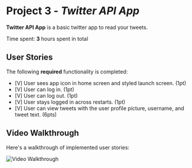 # Project 3 - *Twitter API App*

**Twitter API App** is a basic twitter app to read your tweets.

Time spent: **3** hours spent in total

## User Stories

The following **required** functionality is completed:

- [V] User sees app icon in home screen and styled launch screen. (1pt)
- [V] User can log in. (1pt)
- [V] User can log out. (1pt)
- [V] User stays logged in across restarts. (1pt)
- [V] User can view tweets with the user profile picture, username, and tweet text. (6pts)

## Video Walkthrough

Here's a walkthrough of implemented user stories:

<img src='http://i.imgur.com/link/to/your/gif/file.gif' title='Video Walkthrough' width='' alt='Video Walkthrough' />

